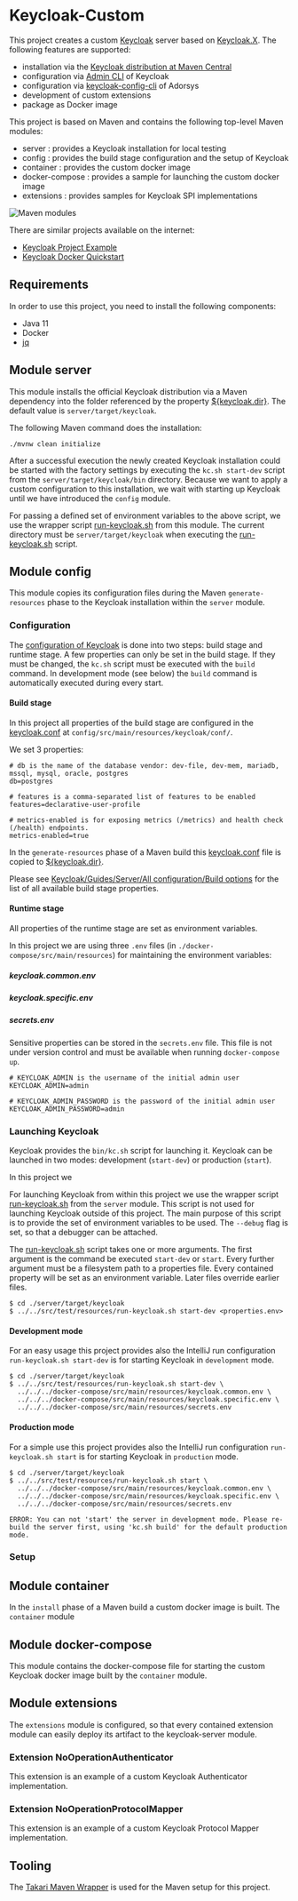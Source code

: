 Keycloak-Custom
===============

This project creates a custom [Keycloak] server based on [Keycloak.X]. The following features are supported:

- installation via the [Keycloak distribution at Maven Central](https://mvnrepository.com/artifact/org.keycloak/keycloak-quarkus-dist)
- configuration via [Admin CLI] of Keycloak
- configuration via [keycloak-config-cli] of Adorsys
- development of custom extensions
- package as Docker image

This project is based on Maven and contains the following top-level Maven modules:

- server : provides a Keycloak installation for local testing
- config  : provides the build stage configuration and the setup of Keycloak
- container : provides the custom docker image
- docker-compose : provides a sample for launching the custom docker image
- extensions : provides samples for Keycloak SPI implementations

![Maven modules](.docs/keycloak-custom_modules.png)

There are similar projects available on the internet:

- [Keycloak Project Example](https://github.com/thomasdarimont/keycloak-project-example)
- [Keycloak Docker Quickstart](https://github.com/OpenPj/keycloak-docker-quickstart)

Requirements
------------

In order to use this project, you need to install the following components:

- Java 11
- Docker 
- [jq](https://stedolan.github.io/jq/)

Module server
-------------

This module installs the official Keycloak distribution via a Maven dependency into the folder referenced by the property [${keycloak.dir}]. The default value is `server/target/keycloak`.

The following Maven command does the installation:

```shell
./mvnw clean initialize
```

After a successful execution the newly created Keycloak installation could be started with the factory settings by executing the `kc.sh start-dev` script from the `server/target/keycloak/bin` directory. Because we want to apply a custom configuration to this installation, we wait with starting up Keycloak until we have introduced the `config` module.

For passing a defined set of environment variables to the above script, we use the wrapper script [run-keycloak.sh] from this module. The current directory must be `server/target/keycloak` when executing the [run-keycloak.sh] script.

Module config
-------------

This module copies its configuration files during the Maven `generate-resources` phase to the Keycloak installation within the `server` module.

### Configuration

The [configuration of Keycloak] is done into two steps: build stage and runtime stage. A few properties can only be set in the build stage. If they must be changed, the `kc.sh` script must be executed with the `build` command. In development mode (see below) the `build` command is automatically executed during every start.

#### Build stage

In this project all properties of the build stage are configured in the [keycloak.conf] at `config/src/main/resources/keycloak/conf/`.

We set 3 properties:

```properties
# db is the name of the database vendor: dev-file, dev-mem, mariadb, mssql, mysql, oracle, postgres
db=postgres

# features is a comma-separated list of features to be enabled
features=declarative-user-profile

# metrics-enabled is for exposing metrics (/metrics) and health check (/health) endpoints.
metrics-enabled=true
```

In the `generate-resources` phase of a Maven build this [keycloak.conf] file is copied to [${keycloak.dir}].

Please see [Keycloak/Guides/Server/All configuration/Build options](https://www.keycloak.org/server/all-config?f=build) for the list of all available build stage properties.

#### Runtime stage

All properties of the runtime stage are set as environment variables.

In this project we are using three `.env` files (in `./docker-compose/src/main/resources`) for maintaining the environment variables:

##### keycloak.common.env

##### keycloak.specific.env

##### secrets.env

Sensitive properties can be stored in the `secrets.env` file. This file is not under version control and must be available when running `docker-compose up`.

````properties
# KEYCLOAK_ADMIN is the username of the initial admin user
KEYCLOAK_ADMIN=admin

# KEYCLOAK_ADMIN_PASSWORD is the password of the initial admin user
KEYCLOAK_ADMIN_PASSWORD=admin
````

### Launching Keycloak

Keycloak provides the `bin/kc.sh` script for launching it. Keycloak can be launched in two modes: development (`start-dev`) or production (`start`).

In this project we

For launching Keycloak from within this project we use the wrapper script [run-keycloak.sh] from the `server` module. This script is not used for launching Keycloak outside of this project. The main purpose of this script is to provide the set of environment variables to be used. The `--debug` flag is set, so that a debugger can be attached.

The [run-keycloak.sh] script takes one or more arguments. The first argument is the command be executed `start-dev` or `start`. Every further argument must be a filesystem path to a properties file. Every contained property will be set as an environment variable. Later files override earlier files.

```shell
$ cd ./server/target/keycloak
$ ../../src/test/resources/run-keycloak.sh start-dev <properties.env>
```

#### Development mode

For an easy usage this project provides also the IntelliJ run configuration `run-keycloak.sh start-dev` is for starting Keycloak in `development` mode. 

```shell
$ cd ./server/target/keycloak
$ ../../src/test/resources/run-keycloak.sh start-dev \
  ../../../docker-compose/src/main/resources/keycloak.common.env \
  ../../../docker-compose/src/main/resources/keycloak.specific.env \
  ../../../docker-compose/src/main/resources/secrets.env
```

#### Production mode

For a simple use this project provides also the IntelliJ run configuration `run-keycloak.sh start` is for starting Keycloak in `production` mode.

```shell
$ cd ./server/target/keycloak
$ ../../src/test/resources/run-keycloak.sh start \
  ../../../docker-compose/src/main/resources/keycloak.common.env \
  ../../../docker-compose/src/main/resources/keycloak.specific.env \
  ../../../docker-compose/src/main/resources/secrets.env
```

```shell
ERROR: You can not 'start' the server in development mode. Please re-build the server first, using 'kc.sh build' for the default production mode.
```

### Setup



Module container
----------------

In the `install` phase of a Maven build a custom docker image is built. The `container` module 

Module docker-compose
---------------------

This module contains the docker-compose file for starting the custom Keycloak docker image built by the `container` module.

Module extensions
-----------------

The `extensions` module is configured, so that every contained extension module can easily deploy its artifact to the keycloak-server module.

### Extension NoOperationAuthenticator

This extension is an example of a custom Keycloak Authenticator implementation.

### Extension NoOperationProtocolMapper

This extension is an example of a custom Keycloak Protocol Mapper implementation.

Tooling
-------

The [Takari Maven Wrapper](https://github.com/takari/maven-wrapper) is used for the Maven setup for this project.



[Keycloak]: https://keycloak.org
[Keycloak.X]: https://www.keycloak.org/migration/migrating-to-quarkus
[Admin CLI]: https://www.keycloak.org/docs/latest/server_admin/index.html#admin-cli
[configuration of Keycloak]: https://www.keycloak.org/server/configuration
[keycloak-config-cli]: https://github.com/adorsys/keycloak-config-cli
[keycloak.conf]: ./config/src/main/resources/keycloak/conf/keycloak.conf
[${keycloak.dir}]: ./server/target/keycloak
[run-keycloak.sh]: ./server/src/test/resources/run-keycloak.sh